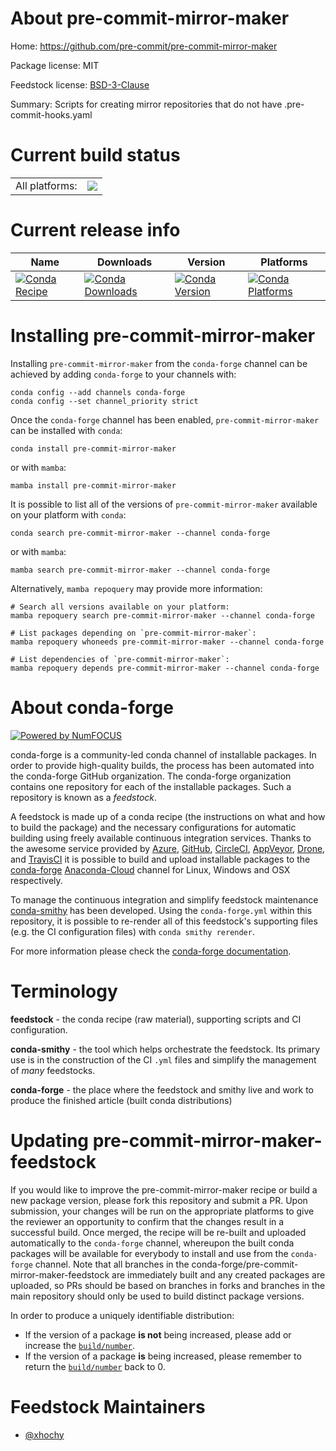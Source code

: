 About pre-commit-mirror-maker
=============================

Home: https://github.com/pre-commit/pre-commit-mirror-maker

Package license: MIT

Feedstock license: [BSD-3-Clause](https://github.com/conda-forge/pre-commit-mirror-maker-feedstock/blob/main/LICENSE.txt)

Summary: Scripts for creating mirror repositories that do not have .pre-commit-hooks.yaml

Current build status
====================


<table><tr><td>All platforms:</td>
    <td>
      <a href="https://dev.azure.com/conda-forge/feedstock-builds/_build/latest?definitionId=9014&branchName=main">
        <img src="https://dev.azure.com/conda-forge/feedstock-builds/_apis/build/status/pre-commit-mirror-maker-feedstock?branchName=main">
      </a>
    </td>
  </tr>
</table>

Current release info
====================

| Name | Downloads | Version | Platforms |
| --- | --- | --- | --- |
| [![Conda Recipe](https://img.shields.io/badge/recipe-pre--commit--mirror--maker-green.svg)](https://anaconda.org/conda-forge/pre-commit-mirror-maker) | [![Conda Downloads](https://img.shields.io/conda/dn/conda-forge/pre-commit-mirror-maker.svg)](https://anaconda.org/conda-forge/pre-commit-mirror-maker) | [![Conda Version](https://img.shields.io/conda/vn/conda-forge/pre-commit-mirror-maker.svg)](https://anaconda.org/conda-forge/pre-commit-mirror-maker) | [![Conda Platforms](https://img.shields.io/conda/pn/conda-forge/pre-commit-mirror-maker.svg)](https://anaconda.org/conda-forge/pre-commit-mirror-maker) |

Installing pre-commit-mirror-maker
==================================

Installing `pre-commit-mirror-maker` from the `conda-forge` channel can be achieved by adding `conda-forge` to your channels with:

```
conda config --add channels conda-forge
conda config --set channel_priority strict
```

Once the `conda-forge` channel has been enabled, `pre-commit-mirror-maker` can be installed with `conda`:

```
conda install pre-commit-mirror-maker
```

or with `mamba`:

```
mamba install pre-commit-mirror-maker
```

It is possible to list all of the versions of `pre-commit-mirror-maker` available on your platform with `conda`:

```
conda search pre-commit-mirror-maker --channel conda-forge
```

or with `mamba`:

```
mamba search pre-commit-mirror-maker --channel conda-forge
```

Alternatively, `mamba repoquery` may provide more information:

```
# Search all versions available on your platform:
mamba repoquery search pre-commit-mirror-maker --channel conda-forge

# List packages depending on `pre-commit-mirror-maker`:
mamba repoquery whoneeds pre-commit-mirror-maker --channel conda-forge

# List dependencies of `pre-commit-mirror-maker`:
mamba repoquery depends pre-commit-mirror-maker --channel conda-forge
```


About conda-forge
=================

[![Powered by
NumFOCUS](https://img.shields.io/badge/powered%20by-NumFOCUS-orange.svg?style=flat&colorA=E1523D&colorB=007D8A)](https://numfocus.org)

conda-forge is a community-led conda channel of installable packages.
In order to provide high-quality builds, the process has been automated into the
conda-forge GitHub organization. The conda-forge organization contains one repository
for each of the installable packages. Such a repository is known as a *feedstock*.

A feedstock is made up of a conda recipe (the instructions on what and how to build
the package) and the necessary configurations for automatic building using freely
available continuous integration services. Thanks to the awesome service provided by
[Azure](https://azure.microsoft.com/en-us/services/devops/), [GitHub](https://github.com/),
[CircleCI](https://circleci.com/), [AppVeyor](https://www.appveyor.com/),
[Drone](https://cloud.drone.io/welcome), and [TravisCI](https://travis-ci.com/)
it is possible to build and upload installable packages to the
[conda-forge](https://anaconda.org/conda-forge) [Anaconda-Cloud](https://anaconda.org/)
channel for Linux, Windows and OSX respectively.

To manage the continuous integration and simplify feedstock maintenance
[conda-smithy](https://github.com/conda-forge/conda-smithy) has been developed.
Using the ``conda-forge.yml`` within this repository, it is possible to re-render all of
this feedstock's supporting files (e.g. the CI configuration files) with ``conda smithy rerender``.

For more information please check the [conda-forge documentation](https://conda-forge.org/docs/).

Terminology
===========

**feedstock** - the conda recipe (raw material), supporting scripts and CI configuration.

**conda-smithy** - the tool which helps orchestrate the feedstock.
                   Its primary use is in the construction of the CI ``.yml`` files
                   and simplify the management of *many* feedstocks.

**conda-forge** - the place where the feedstock and smithy live and work to
                  produce the finished article (built conda distributions)


Updating pre-commit-mirror-maker-feedstock
==========================================

If you would like to improve the pre-commit-mirror-maker recipe or build a new
package version, please fork this repository and submit a PR. Upon submission,
your changes will be run on the appropriate platforms to give the reviewer an
opportunity to confirm that the changes result in a successful build. Once
merged, the recipe will be re-built and uploaded automatically to the
`conda-forge` channel, whereupon the built conda packages will be available for
everybody to install and use from the `conda-forge` channel.
Note that all branches in the conda-forge/pre-commit-mirror-maker-feedstock are
immediately built and any created packages are uploaded, so PRs should be based
on branches in forks and branches in the main repository should only be used to
build distinct package versions.

In order to produce a uniquely identifiable distribution:
 * If the version of a package **is not** being increased, please add or increase
   the [``build/number``](https://docs.conda.io/projects/conda-build/en/latest/resources/define-metadata.html#build-number-and-string).
 * If the version of a package **is** being increased, please remember to return
   the [``build/number``](https://docs.conda.io/projects/conda-build/en/latest/resources/define-metadata.html#build-number-and-string)
   back to 0.

Feedstock Maintainers
=====================

* [@xhochy](https://github.com/xhochy/)


